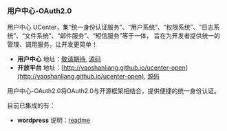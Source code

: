 ### 用户中心-OAuth2.0

用户中心 UCenter，集“统一身份认证服务”、“用户系统”、“权限系统”、“日志系统”、“文件系统”、“邮件服务”、“短信服务”等于一体，
旨在为开发者提供统一的管理、调用服务，让开发更简单！

* **用户中心** 地址：[敬请期待](), [源码](https://github.com/yaoshanliang/ucenter)
* **开放平台** 地址：[http://yaoshanliang.github.io/ucenter-open](http://yaoshanliang.github.io/ucenter-open), [源码](https://github.com/yaoshanliang/ucenter-open)

用户中心-OAuth2.0将OAuth2.0与开源框架相结合，提供便捷的统一身份认证。

目前已集成的有：
* **wordpress** 说明：[readme]()


